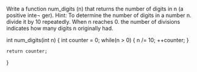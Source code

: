 Write a function num_digits (n) that returns the number of digits in n (a positive inte¬
ger). Hint: To determine the number of digits in a number n. divide it by 10 repeatedly.
When n reaches 0. the number of divisions indicates how many digits n originally had.

int num_digits(int n)
{
    int counter = 0;
    while(n > 0)
    {
        n /= 10;
        ++counter;
    }

    return counter;
}